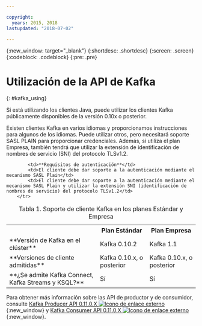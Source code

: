 ```yaml
---

copyright:
  years: 2015, 2018
lastupdated: "2018-07-02"

---
```


{:new_window: target="_blank"}
{:shortdesc: .shortdesc}
{:screen: .screen}
{:codeblock: .codeblock}
{:pre: .pre}

# Utilización de la API de Kafka
{: #kafka_using}

Si está utilizando los clientes Java, puede utilizar los clientes Kafka públicamente disponibles de la versión 0.10x o posterior. 

Existen clientes Kafka en varios idiomas y proporcionamos instrucciones para algunos de los idiomas. Puede utilizar otros, pero necesitará soporte SASL PLAIN para proporcionar credenciales. Además, si utiliza el plan Empresa, también tendrá que utilizar la extensión de identificación de nombres de servicio (SNI) del protocolo TLSv1.2.

<table>
    <caption>Tabla 1. Soporte de cliente Kafka en los planes Estándar y Empresa</caption>
      <tr>
	        <th></th>
		    <th>Plan Estándar</th>
		    <th>Plan Empresa</th>
        </tr>
	  		<tr>
			<td>**Versión de Kafka en el clúster**</td>
			<td>Kafka 0.10.2</td>
			<td>Kafka 1.1</td>
		</tr>
	  		<tr>
			<td>**Versiones de cliente admitidas**</td>
			<td>Kafka 0.10.x, o posterior</td>
			<td>Kafka 0.10.x, o posterior</td>
		</tr>
		<tr>
			<td>**¿Se admite Kafka Connect, Kafka Streams y KSQL?**</td>
			<td>Sí</td>
			<td>Sí</td>
		</tr>

			<td>**Requisitos de autenticación**</td>
			<td>El cliente debe dar soporte a la autenticación mediante el mecanismo SASL Plain</td>
			<td>El cliente debe dar soporte a la autenticación mediante el mecanismo SASL Plain y utilizar la extensión SNI (identificación de nombres de servicio) del protocolo TLSv1.2</td>
		</tr>

</table>

Para obtener más información sobre las API de productor y de consumidor, consulte
[Kafka Producer API 0.11.0.X ![Icono de enlace externo](../../icons/launch-glyph.svg "Icono de enlace externo")](http://kafka.apache.org/0110/javadoc/index.html?org/apache/kafka/clients/producer/KafkaProducer.html){:new_window} y [Kafka Consumer API 0.11.0.X ![Icono de enlace externo](../../icons/launch-glyph.svg "Icono de enlace externo")](http://kafka.apache.org/0110/javadoc/index.html?org/apache/kafka/clients/consumer/KafkaConsumer.html){:new_window}. 

